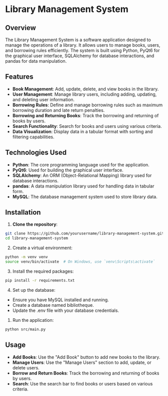 # Library Management System

## Overview

The Library Management System is a software application designed to manage the operations of a library. It allows users to manage books, users, and borrowing rules efficiently. The system is built using Python, PyQt6 for the graphical user interface, SQLAlchemy for database interactions, and pandas for data manipulation.

## Features

- **Book Management**: Add, update, delete, and view books in the library.
- **User Management**: Manage library users, including adding, updating, and deleting user information.
- **Borrowing Rules**: Define and manage borrowing rules such as maximum borrowing duration and late return penalties.
- **Borrowing and Returning Books**: Track the borrowing and returning of books by users.
- **Search Functionality**: Search for books and users using various criteria.
- **Data Visualization**: Display data in a tabular format with sorting and filtering capabilities.

## Technologies Used

- **Python**: The core programming language used for the application.
- **PyQt6**: Used for building the graphical user interface.
- **SQLAlchemy**: An ORM (Object-Relational Mapping) library used for database interactions.
- **pandas**: A data manipulation library used for handling data in tabular form.
- **MySQL**: The database management system used to store library data.

## Installation

1. **Clone the repository**:

```sh
git clone https://github.com/yourusername/library-management-system.git
cd library-management-system
```

2. Create a virtual environment:

```sh
python -m venv venv
source venv/bin/activate  # On Windows, use `venv\Scripts\activate`
```

3. Install the required packages:

```sh
pip install -r requirements.txt
```

4. Set up the database:

- Ensure you have MySQL installed and running.
- Create a database named bibliotheque.
- Update the .env file with your database credentials.

1. Run the application:

```sh
python src/main.py
```

## Usage

- **Add Books**: Use the "Add Book" button to add new books to the library.
- **Manage Users**: Use the "Manage Users" section to add, update, or delete users.
- **Borrow and Return Books**: Track the borrowing and returning of books by users.
- **Search**: Use the search bar to find books or users based on various criteria.
